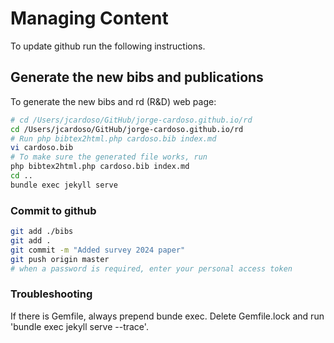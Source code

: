 
Managing Content
=============
To update github run the following instructions.

## Generate the new bibs and publications
To generate the new bibs and rd (R&D) web page:

```bash
# cd /Users/jcardoso/GitHub/jorge-cardoso.github.io/rd
cd /Users/jcardoso/GitHub/jorge-cardoso.github.io/rd
# Run php bibtex2html.php cardoso.bib index.md
vi cardoso.bib
# To make sure the generated file works, run 
php bibtex2html.php cardoso.bib index.md
cd ..
bundle exec jekyll serve
```

### Commit to github
```bash
git add ./bibs
git add .
git commit -m "Added survey 2024 paper"
git push origin master
# when a password is required, enter your personal access token
```

### Troubleshooting

If there is Gemfile, always prepend bunde exec.
Delete Gemfile.lock and run 'bundle exec jekyll serve --trace'. 

